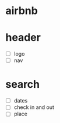 # airbnb


# header 

* [ ] logo 
* [ ] nav

# search

* [ ] dates
* [ ] check in and out
* [ ] place
